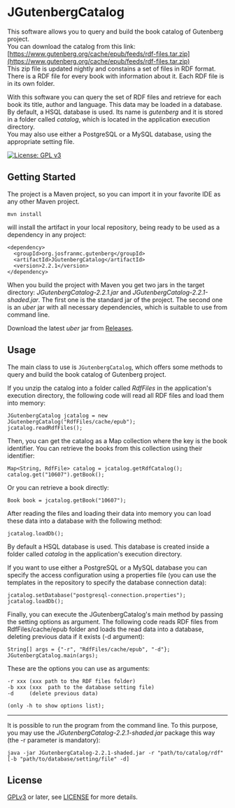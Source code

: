 # JGutenbergCatalog
This software allows you to query and build the book catalog of Gutenberg project.  
You can download the catalog from this link: [https://www.gutenberg.org/cache/epub/feeds/rdf-files.tar.zip](https://www.gutenberg.org/cache/epub/feeds/rdf-files.tar.zip)  
This zip file is updated nightly and constains a set of files in RDF format. There is a RDF file for every book with information about it. Each RDF file is in its own folder. 
 
With this software you can query the set of RDF files and retrieve for each book its title, author and language. This data may be loaded in a database. By default, a HSQL database is used. Its name is _gutenberg_ and it is stored in a folder called _catalog_, which is located in the application execution directory.  
You may also use either a PostgreSQL or a MySQL database, using the appropriate setting file.

[![License: GPL v3](https://img.shields.io/badge/License-GPLv3-blue.svg)](https://www.gnu.org/licenses/gpl-3.0)

## Getting Started

The project is a Maven project, so you can import it in your favorite IDE as any other Maven project.

~~~
mvn install
~~~

will install the artifact in your local repository, being ready to be used as a dependency in any project:

~~~
<dependency>
  <groupId>org.josfranmc.gutenberg</groupId>
  <artifactId>JGutenbergCatalog</artifactId>
  <version>2.2.1</version>
</dependency>
~~~

When you build the project with Maven you get two jars in the target directory: _JGutenbergCatalog-2.2.1.jar_ and _JGutenbergCatalog-2.2.1-shaded.jar_. The first one is the standard jar of the project. The second one is an _uber_ jar with all necessary dependencies, which is suitable to use from command line.    

Download the latest _uber_ jar from [Releases](https://github.com/josfranmc/JGutenbergCatalog/releases).

## Usage

The main class to use is `JGutenbergCatalog`, which offers some methods to query and build the book catalog of Gutenberg project.  

If you unzip the catalog into a folder called _RdfFiles_ in the application's execution directory, the following code will read all RDF files and load them into memory:

~~~
JGutenbergCatalog jcatalog = new JGutenbergCatalog("RdfFiles/cache/epub");
jcatalog.readRdfFiles();
~~~

Then, you can get the catalog as a Map collection where the key is the book identifier. You can retrieve the books from this collection using their identifier:

~~~
Map<String, RdfFile> catalog = jcatalog.getRdfCatalog();
catalog.get("10607").getBook();
~~~

Or you can retrieve a book directly:

~~~
Book book = jcatalog.getBook("10607");
~~~

After reading the files and loading their data into memory you can load these data into a database with the following method: 

~~~
jcatalog.loadDb();
~~~

By default a HSQL database is used. This database is created inside a folder called _catalog_ in the application's execution directory.

If you want to use either a PostgreSQL or a MySQL database you can specify the access configuration using a properties file (you can use the templates in the repository to specify the database connection data):

~~~
jcatalog.setDatabase("postgresql-connection.properties");
jcatalog.loadDb();
~~~

Finally, you can execute the JGutenbergCatalog's main method by passing the setting options as argument. The following code reads RDF files from RdfFiles/cache/epub folder and loads the read data into a database, deleting previous data if it exists (-d argument):

~~~
String[] args = {"-r", "RdfFiles/cache/epub", "-d"};
JGutenbergCatalog.main(args);
~~~

These are the options you can use as arguments: 
 
~~~
-r xxx (xxx path to the RDF files folder)
-b xxx (xxx  path to the database setting file)
-d     (delete previous data)

(only -h to show options list);
~~~
 
---

It is possible to run the program from the command line. To this purpose, you may use the _JGutenbergCatalog-2.2.1-shaded.jar_ package this way (the -r parameter is mandatory):

~~~
java -jar JGutenbergCatalog-2.2.1-shaded.jar -r "path/to/catalog/rdf" [-b "path/to/database/setting/file" -d]
~~~

## License

[GPLv3](https://www.gnu.org/licenses/gpl-3.0) or later, see
[LICENSE](LICENSE) for more details.